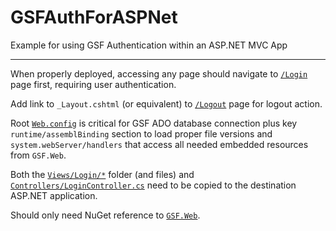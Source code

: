 # GSFAuthForASPNet
Example for using GSF Authentication within an ASP.NET MVC App

---

When properly deployed, accessing any page should navigate to [`/Login`](/Views/Login/Index.cshtml) page first, requiring user authentication.

Add link to `_Layout.cshtml` (or equivalent) to [`/Logout`](/Views/Login/Logout.cshtml) page for logout action.

Root [`Web.config`](Web.config) is critical for GSF ADO database connection plus key `runtime/assemblBinding` section to load proper file versions and `system.webServer/handlers` that access all needed embedded resources from `GSF.Web`.

Both the [`Views/Login/*`](Views/Login/) folder (and files) and [`Controllers/LoginController.cs`](/Controllers/LoginController.cs) need to be copied to the destination ASP.NET application.

Should only need NuGet reference to [`GSF.Web`](https://www.nuget.org/packages/GSF.Web/).
